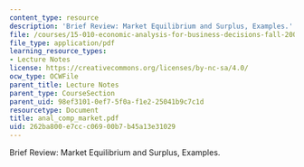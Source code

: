 ```yaml
---
content_type: resource
description: 'Brief Review: Market Equilibrium and Surplus, Examples.'
file: /courses/15-010-economic-analysis-for-business-decisions-fall-2004/262ba800e7ccc06900b7b45a13e31029_anal_comp_market.pdf
file_type: application/pdf
learning_resource_types:
- Lecture Notes
license: https://creativecommons.org/licenses/by-nc-sa/4.0/
ocw_type: OCWFile
parent_title: Lecture Notes
parent_type: CourseSection
parent_uid: 98ef3101-0ef7-5f0a-f1e2-25041b9c7c1d
resourcetype: Document
title: anal_comp_market.pdf
uid: 262ba800-e7cc-c069-00b7-b45a13e31029
---
```

Brief Review: Market Equilibrium and Surplus, Examples.